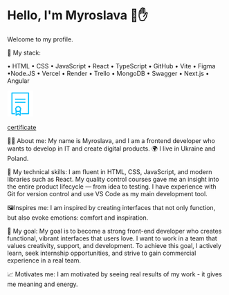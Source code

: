 # Hello, I'm Myroslava 🤏✋

Welcome to my profile.

🧰 My stack:

• HTML • CSS • JavaScript • React • TypeScript • GitHub • Vite • Figma •Node.JS • Vercel
• Render • Trello • MongoDB • Swagger • Next.js • Angular

![image](img/image.png)

[certificate](img/Certificate.pdf)

👩‍💻 About me:
My name is Myroslava, and I am a frontend developer who wants to develop in IT and create digital products.
🌍 I live in Ukraine and Poland.

🔧 My technical skills:
I am fluent in HTML, CSS, JavaScript, and modern libraries such as React. My quality control courses gave me an insight into the entire product lifecycle — from idea to testing. I have experience with Git for version control and use VS Code as my main development tool.

🖼️Inspires me:
I am inspired by creating interfaces that not only function, but also evoke emotions: comfort and inspiration.

🎯 My goal:
My goal is to become a strong front-end developer who creates functional, vibrant interfaces that users love. I want to work in a team that values ​​creativity, support, and development. To achieve this goal, I actively learn, seek internship opportunities, and strive to gain commercial experience in a real team.

📈 Motivates me:
I am motivated by seeing real results of my work - it gives me meaning and energy.
